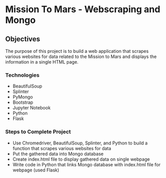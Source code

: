 # Mission To Mars - Webscraping and Mongo

## Objectives
The purpose of this project is to build a web application that scrapes various websites for data related to the Mission to Mars and displays the information in a single HTML page.

### Technologies 
* BeautifulSoup
* Splinter
* PyMongo
* Bootstrap
* Jupyter Notebook
* Python
* Flask

### Steps to Complete Project
* Use Chromedriver, BeautifulSoup, Splinter, and Python to build a function that scrapes various websites for data
* Put the gathered data into Mongo database
* Create index.html file to display gathered data on single webpage
* Write code in Python that links Mongo database with index.html file for webpage (used Flask)
